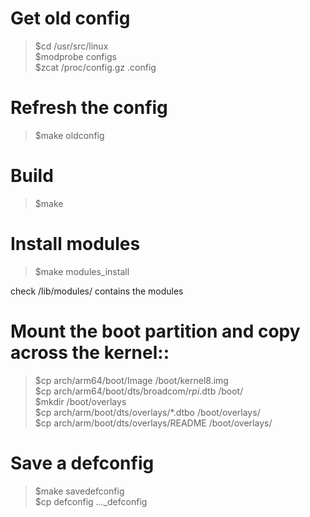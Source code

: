 # Get old config

> $cd /usr/src/linux  
> $modprobe configs  
> $zcat /proc/config.gz .config  

# Refresh the config

> $make oldconfig

# Build

> $make

# Install modules

> $make modules_install

check /lib/modules/ contains the modules

# Mount the boot partition and copy across the kernel::

> $cp arch/arm64/boot/Image /boot/kernel8.img  
> $cp arch/arm64/boot/dts/broadcom/*rpi*.dtb /boot/  
> $mkdir /boot/overlays  
> $cp arch/arm/boot/dts/overlays/*.dtbo /boot/overlays/  
> $cp arch/arm/boot/dts/overlays/README /boot/overlays/  

# Save a defconfig

> $make savedefconfig  
> $cp defconfig ..._defconfig  
